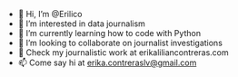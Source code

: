 - 👋 Hi, I’m @Erilico
- 👀 I’m interested in data journalism
- 🌱 I’m currently learning how to code with Python
- 💞️ I’m looking to collaborate on journalist investigations
- 🦦 Check my journalistic work at erikaliliancontreras.com
- 📫 Come say hi at erika.contreraslv@gmail.com

<!---
Erilico/Erilico is a ✨ special ✨ repository because its `README.md` (this file) appears on your GitHub profile.
You can click the Preview link to take a look at your changes.
--->
